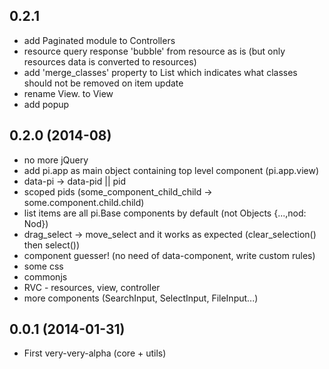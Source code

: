 ## 0.2.1 
* add Paginated module to Controllers
* resource query response 'bubble' from resource as is (but only resources data is converted to resources)
* add 'merge_classes' property to List which indicates what classes should not be removed on item update
*  rename View.<Some> to <Some>View
*  add popup  

## 0.2.0 (2014-08)
* no more jQuery
* add pi.app as main object containing top level component (pi.app.view)
* data-pi -> data-pid || pid
* scoped pids (some_component_child_child -> some.component.child.child)
* list items are all pi.Base components by default (not Objects {...,nod: Nod})
* drag_select -> move_select and it works as expected (clear_selection() then select())
* component guesser! (no need of data-component, write custom rules)
* some css
* commonjs
* RVC - resources, view, controller
* more components (SearchInput, SelectInput, FileInput...)

## 0.0.1 (2014-01-31)
* First very-very-alpha (core + utils)
